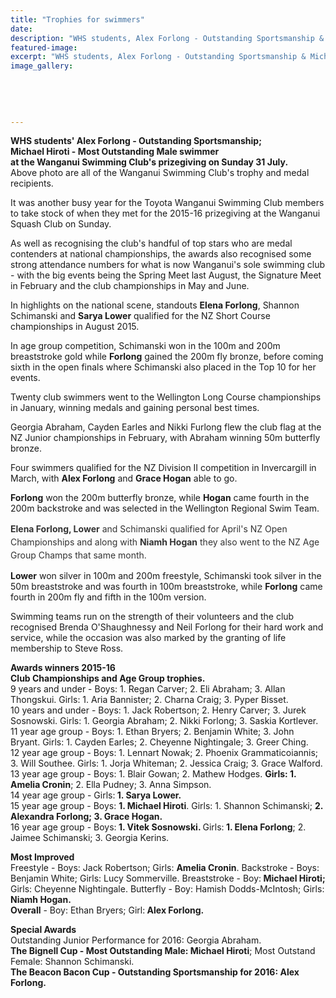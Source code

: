 ```yaml
---
title: "Trophies for swimmers"
date: 
description: "WHS students, Alex Forlong - Outstanding Sportsmanship & Michael Hiroti - Most Outstanding Male swimmer at the Wanganui Swimming Club's prizegiving on Sunday 31 July, Wanganui Chronicle article 1/8/16"
featured-image: 
excerpt: "WHS students, Alex Forlong - Outstanding Sportsmanship & Michael Hiroti - Most Outstanding Male swimmer at the Wanganui Swimming Club's prizegiving on Sunday 31 July, Wanganui Chronicle article 1/8/16"
image_gallery:
	
	
	
	
	
---
```


<p><strong>WHS students' Alex Forlong - Outstanding Sportsmanship; <br />Michael Hiroti - Most Outstanding Male swimmer <br />at the Wanganui Swimming Club's prizegiving on Sunday 31 July.</strong> <br />Above photo are all of the&nbsp;<span>Wanganui Swimming Club's trophy and medal recipients.</span></p>
<p>It was another busy year for the Toyota Wanganui Swimming Club members to take stock of when they met for the 2015-16 prizegiving at the Wanganui Squash Club on Sunday.</p>
<p>As well as recognising the club's handful of top stars who are medal contenders at national championships, the awards also recognised some strong attendance numbers for what is now Wanganui's sole swimming club - with the big events being the Spring Meet last August, the Signature Meet in February and the club championships in May and June.</p>
<p>In highlights on the national scene, standouts <strong>Elena Forlong</strong>, Shannon Schimanski and <strong>Sarya Lower</strong> qualified for the NZ Short Course championships in August 2015.</p>
<p>In age group competition, Schimanski won in the 100m and 200m breaststroke gold while <strong>Forlong</strong> gained the 200m fly bronze, before coming sixth in the open finals where Schimanski also placed in the Top 10 for her events.</p>
<p>Twenty club swimmers went to the Wellington Long Course championships in January, winning medals and gaining personal best times.</p>
<p>Georgia Abraham, Cayden Earles and Nikki Furlong flew the club flag at the NZ Junior championships in February, with Abraham winning 50m butterfly bronze.</p>
<p>Four swimmers qualified for the NZ Division II competition in Invercargill in March, with <strong>Alex Forlong</strong> and <strong>Grace Hogan</strong> able to go.</p>
<p><strong>Forlong</strong> won the 200m butterfly bronze, while <strong>Hogan</strong> came fourth in the 200m backstroke and was selected in the Wellington Regional Swim Team.</p>
<p><span style="color: #333333; font-size: 14px; line-height: 1.5;"><strong>Elena Forlong, Lower</strong> and Schimanski qualified for April's NZ Open Championships and along with <strong>Niamh Hogan</strong> they also went to the NZ Age Group Champs that same month.</span></p>
<p><strong>Lower</strong> won silver in 100m and 200m freestyle, Schimanski took silver in the 50m breaststroke and was fourth in 100m breaststroke, while <strong>Forlong</strong> came fourth in 200m fly and fifth in the 100m version.</p>
<p>Swimming teams run on the strength of their volunteers and the club recognised Brenda O'Shaughnessy and Neil Forlong for their hard work and service, while the occasion was also marked by the granting of life membership to Steve Ross.</p>
<p><strong>Awards winners 2015-16</strong><br /><strong>Club Championships and Age Group trophies.</strong><br />9 years and under - Boys: 1. Regan Carver; 2. Eli Abraham; 3. Allan Thongskui. Girls: 1. Aria Bannister; 2. Charna Craig; 3. Pyper Bisset.<br />10 years and under - Boys: 1. Jack Robertson; 2. Henry Carver; 3. Jurek Sosnowski. Girls: 1. Georgia Abraham; 2. Nikki Forlong; 3. Saskia Kortlever.<br />11 year age group - Boys: 1. Ethan Bryers; 2. Benjamin White; 3. John Bryant. Girls: 1. Cayden Earles; 2. Cheyenne Nightingale; 3. Greer Ching.<br />12 year age group - Boys: 1. Lennart Nowak; 2. Phoenix Grammaticoiannis; 3. Will Southee. Girls: 1. Jorja Whiteman; 2. Jessica Craig; 3. Grace Walford.<br />13 year age group - Boys: 1. Blair Gowan; 2. Mathew Hodges. <strong>Girls: 1. Amelia Cronin</strong>; 2. Ella Pudney; 3. Anna Simpson.<br />14 year age group - Girls:<strong> 1. Sarya Lower.</strong><br />15 year age group - Boys: <strong>1. Michael Hiroti</strong>. Girls: 1. Shannon Schimanski; <strong>2. Alexandra Forlong; 3. Grace Hogan.</strong><br />16 year age group - Boys:<strong> 1. Vitek Sosnowski. </strong>Girls:<strong> 1. Elena Forlong</strong>; 2. Jaimee Schimanski; 3. Georgia Kerins.</p>
<p><strong>Most Improved</strong>&nbsp;<br />Freestyle - Boys: Jack Robertson; Girls: <strong>Amelia Cronin</strong>. Backstroke - Boys: Benjamin White; Girls: Lucy Sommerville. Breaststroke - Boy:<strong> Michael Hiroti;</strong> Girls: Cheyenne Nightingale. Butterfly - Boy: Hamish Dodds-McIntosh; Girls:<strong> Niamh Hogan.</strong> <br /><strong>Overall</strong> - Boy: Ethan Bryers; Girl:<strong> Alex Forlong.</strong></p>
<p><strong>Special Awards</strong><br />Outstanding Junior Performance for 2016: Georgia Abraham.<br /><strong>The Bignell Cup - Most Outstanding Male: Michael Hiroti</strong>; Most Outstand Female: Shannon Schimanski.<br /><strong>The Beacon Bacon Cup - Outstanding Sportsmanship for 2016: Alex Forlong.</strong></p>

